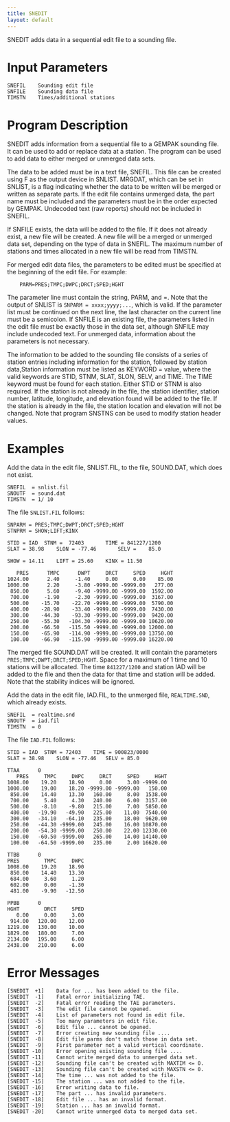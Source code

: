 ```yaml
---
title: SNEDIT
layout: default
---
```


SNEDIT adds data in a sequential edit file to a sounding file.


# Input Parameters
 
	SNEFIL    Sounding edit file
	SNFILE    Sounding data file
	TIMSTN    Times/additional stations
 
 
# Program Description
 
SNEDIT adds information from a sequential file to a
GEMPAK sounding file.  It can be used to add or replace
data at a station.  The program can be used to add data
to either merged or unmerged data sets.

The data to be added must be in a text file, SNEFIL.  This
file can be created using F as the output device in SNLIST.
MRGDAT, which can be set in SNLIST, is a flag indicating
whether the data to be written will be merged or written
as separate parts.  If the edit file contains unmerged
data, the part name must be included and the parameters
must be in the order expected by GEMPAK.  Undecoded text
(raw reports) should not be included in SNEFIL.

If SNFILE exists, the data will be added to the file.  If it
does not already exist, a new file will be created.  A new
file will be a merged or unmerged data set, depending on the
type of data in SNEFIL.  The maximum number of stations and
times allocated in a new file will be read from TIMSTN.

For merged edit data files, the parameters to be edited must
be specified at the beginning of the edit file. For example:

		PARM=PRES;TMPC;DWPC;DRCT;SPED;HGHT

The parameter line must contain the string, PARM, and =.
Note that the output of SNLIST is `SNPARM = xxxx;yyyy;...`, which
is valid. If the parameter list must be continued on the
next line, the last character on the current line must be a
semicolon.  If SNFILE is an existing file, the parameters
listed in the edit file must be exactly those in the data set,
although SNFILE may include undecoded text.  For unmerged data,
information about the parameters is not necessary.


The information to be added to the sounding file consists of
a series of station entries including information for the station,
followed by station data,Station information must be listed
as  KEYWORD = value, where the valid keywords are STID, STNM, SLAT,
SLON, SELV, and TIME. The TIME keyword must be found for each
station.  Either STID or STNM is also required.  If the station is not
already in the file, the station identifier, station number,
latitude, longitude, and elevation found will be added to the file.
If the station is already in the file, the station location and
elevation will not be changed.  Note that program SNSTNS can
be used to modify station header values.


# Examples
 
Add the data in the edit file, SNLIST.FIL, to the file,
SOUND.DAT, which does not exist.

    SNEFIL  = snlist.fil
    SNOUTF  = sound.dat
    TIMSTN  = 1/ 10

The file `SNLIST.FIL` follows:

	SNPARM = PRES;TMPC;DWPT;DRCT;SPED;HGHT
    STNPRM = SHOW;LIFT;KINX

	STID = IAD	STNM =  72403	    TIME = 841227/1200
	SLAT = 38.98	SLON = -77.46	    SELV =    85.0

	SHOW = 14.11	LIFT = 25.60	KINX = 11.50

	   PRES      TMPC      DWPT     DRCT     SPED     HGHT
	1024.00	     2.40     -1.40     0.00     0.00    85.00
	1000.00	     2.20     -3.80 -9999.00 -9999.00   277.00
	 850.00	     5.60     -9.40 -9999.00 -9999.00  1592.00
	 700.00	    -1.90     -2.30 -9999.00 -9999.00  3167.00
	 500.00	   -15.70    -22.70 -9999.00 -9999.00  5790.00
	 400.00	   -28.90    -33.40 -9999.00 -9999.00  7430.00
	 300.00	   -44.30    -93.30 -9999.00 -9999.00  9420.00
	 250.00	   -55.30   -104.30 -9999.00 -9999.00 10620.00
	 200.00	   -66.50   -115.50 -9999.00 -9999.00 12000.00
	 150.00	   -65.90   -114.90 -9999.00 -9999.00 13750.00
	 100.00	   -66.90   -115.90 -9999.00 -9999.00 16220.00

The merged file SOUND.DAT will be created.  It will contain the
parameters `PRES;TMPC;DWPT;DRCT;SPED;HGHT`.  Space for a
maximum of 1 time and 10 stations will be allocated.  The
time `841227/1200` and station IAD will be added to the
file and then the data for that time and station will be
added.  Note that the stability indices will be ignored.

Add the data in the edit file, IAD.FIL, to the unmerged file,
`REALTIME.SND`, which already exists.
    
    SNEFIL  = realtime.snd
    SNOUTF  = iad.fil
    TIMSTN  = 0

The file `IAD.FIL` follows:

	STID = IAD	STNM = 72403	TIME = 900823/0000
	SLAT = 38.98	SLON = -77.46	SELV = 85.0

	TTAA      0
	   PRES     TMPC     DWPC     DRCT     SPED     HGHT
	1008.00    19.20    18.90     0.00     3.00 -9999.00
	1000.00	   19.00    18.20 -9999.00 -9999.00   150.00
	 850.00    14.40    13.30   160.00     8.00  1538.00
	 700.00	    5.40     4.30   240.00     6.00  3157.00
	 500.00    -8.10    -9.80   215.00     7.00  5850.00
	 400.00   -19.90   -49.90   225.00    11.00  7540.00
	 300.00   -34.10   -64.10   235.00    18.00  9620.00
	 250.00   -44.30 -9999.00   245.00    16.00 10870.00
	 200.00   -54.30 -9999.00   250.00    22.00 12330.00
	 150.00   -60.50 -9999.00   265.00    14.00 14140.00
	 100.00   -64.50 -9999.00   235.00     2.00 16620.00

	TTBB      0
	PRES	    TMPC     DWPC
	1008.00	   19.20    18.90
	 850.00	   14.40    13.30
	 684.00	    3.60     1.20
	 602.00	    0.00    -1.30
	 481.00	   -9.90   -12.50

	PPBB      0
	HGHT	    DRCT     SPED
	   0.00	    0.00     3.00
	 914.00	  120.00    12.00
	1219.00	  130.00    10.00
	1829.00	  180.00     7.00
	2134.00	  195.00     6.00
	2438.00	  210.00     6.00


# Error Messages
 
	[SNEDIT  +1]    Data for ... has been added to the file.
	[SNEDIT  -1]    Fatal error initializing TAE.
	[SNEDIT  -2]    Fatal error reading the TAE parameters.
	[SNEDIT  -3]    The edit file cannot be opened.
	[SNEDIT  -4]    List of parameters not found in edit file.
	[SNEDIT  -5]    Too many parameters in edit file.
	[SNEDIT  -6]    Edit file ... cannot be opened.
	[SNEDIT  -7]    Error creating new sounding file ....
	[SNEDIT  -8]    Edit file parms don't match those in data set.
	[SNEDIT  -9]    First parameter not a valid vertical coordinate.
	[SNEDIT -10]    Error opening existing sounding file ....
	[SNEDIT -11]    Cannot write merged data to unmerged data set.
	[SNEDIT -12]    Sounding file can't be created with MAXTIM <= 0.
	[SNEDIT -13]    Sounding file can't be created with MAXSTN <= 0.
	[SNEDIT -14]    The time ... was not added to the file.
	[SNEDIT -15]    The station ... was not added to the file.
	[SNEDIT -16]    Error writing data to file.
	[SNEDIT -17]    The part ... has invalid parameters.
	[SNEDIT -18]    Edit file ... has an invalid format.
	[SNEDIT -19]    Station ... has an invalid format.
	[SNEDIT -20]    Cannot write unmerged data to merged data set.

